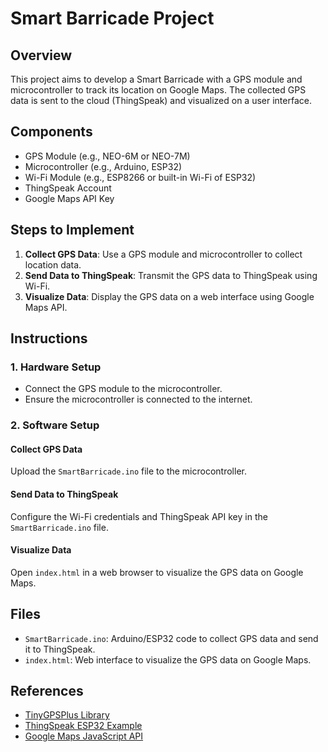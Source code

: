 # Smart Barricade Project

## Overview
This project aims to develop a Smart Barricade with a GPS module and microcontroller to track its location on Google Maps. The collected GPS data is sent to the cloud (ThingSpeak) and visualized on a user interface.

## Components
- GPS Module (e.g., NEO-6M or NEO-7M)
- Microcontroller (e.g., Arduino, ESP32)
- Wi-Fi Module (e.g., ESP8266 or built-in Wi-Fi of ESP32)
- ThingSpeak Account
- Google Maps API Key

## Steps to Implement
1. **Collect GPS Data**: Use a GPS module and microcontroller to collect location data.
2. **Send Data to ThingSpeak**: Transmit the GPS data to ThingSpeak using Wi-Fi.
3. **Visualize Data**: Display the GPS data on a web interface using Google Maps API.

## Instructions
### 1. Hardware Setup
- Connect the GPS module to the microcontroller.
- Ensure the microcontroller is connected to the internet.

### 2. Software Setup
#### Collect GPS Data
Upload the `SmartBarricade.ino` file to the microcontroller.

#### Send Data to ThingSpeak
Configure the Wi-Fi credentials and ThingSpeak API key in the `SmartBarricade.ino` file.

#### Visualize Data
Open `index.html` in a web browser to visualize the GPS data on Google Maps.

## Files
- `SmartBarricade.ino`: Arduino/ESP32 code to collect GPS data and send it to ThingSpeak.
- `index.html`: Web interface to visualize the GPS data on Google Maps.

## References
- [TinyGPSPlus Library](https://github.com/mikalhart/TinyGPSPlus)
- [ThingSpeak ESP32 Example](https://github.com/mathworks/thingspeak-esp32-example)
- [Google Maps JavaScript API](https://developers.google.com/maps/documentation/javascript/overview)